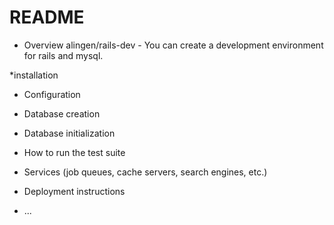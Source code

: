 # README

* Overview
alingen/rails-dev - You can create a development environment for rails and mysql.

*installation


* Configuration

* Database creation

* Database initialization

* How to run the test suite

* Services (job queues, cache servers, search engines, etc.)

* Deployment instructions

* ...

